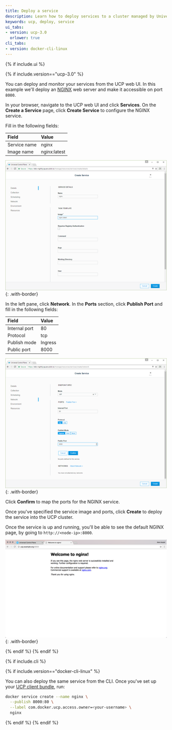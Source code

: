```yaml
---
title: Deploy a service
description: Learn how to deploy services to a cluster managed by Universal Control Plane.
keywords: ucp, deploy, service
ui_tabs:
- version: ucp-3.0
  orlower: true
cli_tabs:
- version: docker-cli-linux
---
```

{% if include.ui %}

{% if include.version=="ucp-3.0" %}

You can deploy and monitor your services from the UCP web UI. In this example
we'll deploy an [NGINX](https://www.nginx.com/) web server and make it
accessible on port `8000`.

In your browser, navigate to the UCP web UI and click **Services**. On the
**Create a Service** page, click **Create Service** to configure the
NGINX service.

Fill in the following fields:

| Field         | Value |
|:--------------|:------|
| Service name  | nginx |
| Image name    | nginx:latest |

![](../../images/deploy-a-service-1.png){: .with-border}

In the left pane, click **Network**. In the **Ports** section,
click **Publish Port** and fill in the following fields:

| Field         | Value |
|:--------------|:------|
| Internal port | 80    |
| Protocol      | tcp   |
| Publish mode  | Ingress |
| Public port   | 8000  | 

![](../../images/deploy-a-service-2.png){: .with-border}

Click **Confirm** to map the ports for the NGINX service. 

Once you've specified the service image and ports, click **Create** to
deploy the service into the UCP cluster.

Once the service is up and running, you'll be able to see the default NGINX
page, by going to `http://<node-ip>:8000`.

![](../../images/deploy-a-service-4.png){: .with-border}

{% endif %}
{% endif %}

{% if include.cli %}

{% if include.version=="docker-cli-linux" %}

You can also deploy the same service from the CLI. Once you've set up your
[UCP client bundle](../access-ucp/cli-based-access.md), run:

```bash
docker service create --name nginx \
  --publish 8000:80 \
  --label com.docker.ucp.access.owner=<your-username> \
  nginx
```

{% endif %}
{% endif %}